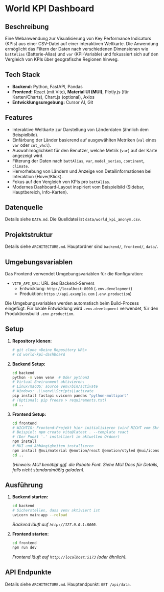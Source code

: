 # World KPI Dashboard

## Beschreibung

Eine Webanwendung zur Visualisierung von Key Performance Indicators (KPIs) aus einer CSV-Datei auf einer interaktiven Weltkarte. Die Anwendung ermöglicht das Filtern der Daten nach verschiedenen Dimensionen wie `battAlias` (Batterie-Alias) und `var` (KPI-Variable) und fokussiert sich auf den Vergleich von KPIs über geografische Regionen hinweg.

## Tech Stack

* **Backend:** Python, FastAPI, Pandas
* **Frontend:** React (mit Vite), **Material UI (MUI)**, Plotly.js (für Karten/Charts), Chart.js (optional), Axios
* **Entwicklungsumgebung:** Cursor AI, Git

## Features

* Interaktive Weltkarte zur Darstellung von Länderdaten (ähnlich dem Beispielbild).
* Einfärbung der Länder basierend auf ausgewählten Metriken (`val` eines `var` oder `cnt_vhcl`).
* Auswahlmöglichkeit für den Benutzer, welche Metrik (`var`) auf der Karte angezeigt wird.
* Filterung der Daten nach `battAlias`, `var`, `model_series`, `continent`, `climate`.
* Hervorhebung von Ländern und Anzeige von Detailinformationen bei Interaktion (Hover/Klick).
* Fokus auf den Vergleich von KPIs pro `battAlias`.
* Modernes Dashboard-Layout inspiriert vom Beispielbild (Sidebar, Hauptbereich, Info-Karten).

## Datenquelle

Details siehe `DATA.md`. Die Quelldatei ist `data/world_kpi_anonym.csv`.

## Projektstruktur

Details siehe `ARCHITECTURE.md`. Hauptordner sind `backend/`, `frontend/`, `data/`.

## Umgebungsvariablen

Das Frontend verwendet Umgebungsvariablen für die Konfiguration:

* `VITE_API_URL`: URL des Backend-Servers
  * Entwicklung: `http://localhost:8000` (`.env.development`)
  * Produktion: `https://api.example.com` (`.env.production`)

Die Umgebungsvariablen werden automatisch beim Build-Prozess eingefügt. Für lokale Entwicklung wird `.env.development` verwendet, für den Produktionsbuild `.env.production`.

## Setup

1.  **Repository klonen:**
    ```bash
    # git clone <Deine Repository URL>
    # cd world-kpi-dashboard 
    ```
2.  **Backend Setup:**
    ```bash
    cd backend
    python -m venv venv  # Oder python3
    # Virtual Environment aktivieren:
    # Linux/macOS: source venv/bin/activate
    # Windows: .\\venv\\Scripts\\activate
    pip install fastapi uvicorn pandas "python-multipart" 
    # (Optional: pip freeze > requirements.txt)
    cd .. 
    ```
3.  **Frontend Setup:**
    ```bash
    cd frontend
    # WICHTIG: Frontend-Projekt hier initialisieren (wird NICHT vom Skript gemacht!)
    # Beispiel: npm create vite@latest . --template react 
    # (Der Punkt '.' installiert im aktuellen Ordner)
    npm install
    # MUI und Abhängigkeiten installieren
    npm install @mui/material @emotion/react @emotion/styled @mui/icons-material
    cd ..
    ```
    *(Hinweis: MUI benötigt ggf. die Roboto Font. Siehe MUI Docs für Details, falls nicht standardmäßig geladen).*

## Ausführung

1.  **Backend starten:**
    ```bash
    cd backend
    # Sicherstellen, dass venv aktiviert ist
    uvicorn main:app --reload 
    ```
    *Backend läuft auf `http://127.0.0.1:8000`.*

2.  **Frontend starten:**
    ```bash
    cd frontend
    npm run dev
    ```
    *Frontend läuft auf `http://localhost:5173` (oder ähnlich).*

## API Endpunkte

Details siehe `ARCHITECTURE.md`. Hauptendpunkt: `GET /api/data`.
